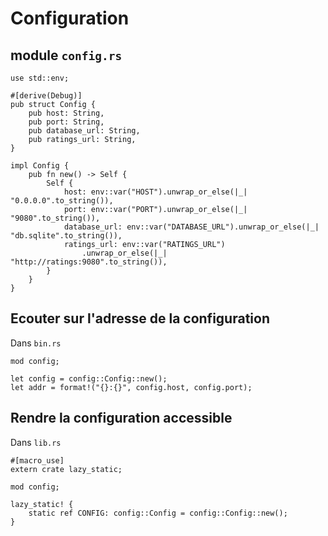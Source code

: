 # Configuration

## module `config.rs`

```rust,no_run
use std::env;

#[derive(Debug)]
pub struct Config {
    pub host: String,
    pub port: String,
    pub database_url: String,
    pub ratings_url: String,
}

impl Config {
    pub fn new() -> Self {
        Self {
            host: env::var("HOST").unwrap_or_else(|_| "0.0.0.0".to_string()),
            port: env::var("PORT").unwrap_or_else(|_| "9080".to_string()),
            database_url: env::var("DATABASE_URL").unwrap_or_else(|_| "db.sqlite".to_string()),
            ratings_url: env::var("RATINGS_URL")
                .unwrap_or_else(|_| "http://ratings:9080".to_string()),
        }
    }
}
```

## Ecouter sur l'adresse de la configuration
Dans `bin.rs`

```rust,no_run
mod config;
```

```
let config = config::Config::new();
let addr = format!("{}:{}", config.host, config.port);
```

## Rendre la configuration accessible
Dans `lib.rs`

```rust,no_run
#[macro_use]
extern crate lazy_static;

mod config;

lazy_static! {
    static ref CONFIG: config::Config = config::Config::new();
}
```